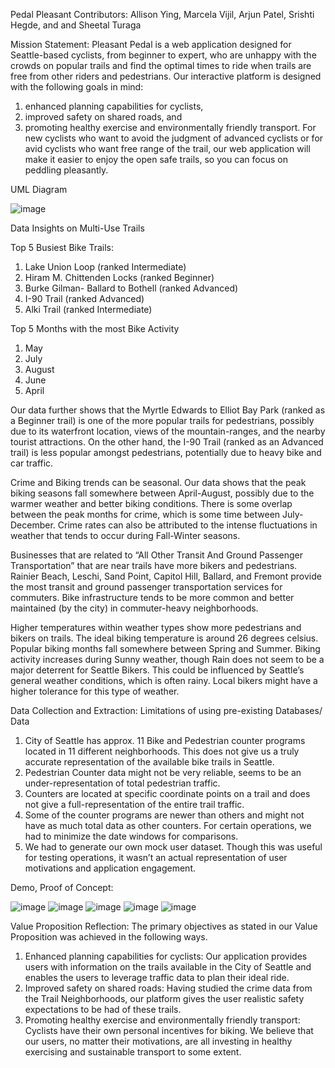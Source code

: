Pedal Pleasant Contributors: Allison Ying, Marcela Vijil, Arjun Patel, Srishti Hegde, and and Sheetal Turaga

Mission Statement: Pleasant Pedal is a web application designed for Seattle-based cyclists, from beginner to expert, who are unhappy with the crowds on popular trails and find the optimal times to ride when trails are free from other riders and pedestrians. Our interactive platform is designed with the following goals in mind: 
1. enhanced planning capabilities for cyclists, 
2. improved safety on shared roads, and 
3. promoting healthy exercise and environmentally friendly transport. 
For new cyclists who want to avoid the judgment of advanced cyclists or for avid cyclists who want free range of the trail, our web application will make it easier to enjoy the open safe trails, so you can focus on peddling pleasantly.

UML Diagram

![image](https://user-images.githubusercontent.com/109566163/193909387-e7554dcd-5cd9-4689-a798-04248d3c02be.png)

Data Insights on Multi-Use Trails

Top 5 Busiest Bike Trails:
1. Lake Union Loop (ranked Intermediate)
2. Hiram M. Chittenden Locks (ranked Beginner)
3. Burke Gilman- Ballard to Bothell (ranked Advanced)
4. I-90 Trail (ranked Advanced)
5. Alki Trail (ranked Intermediate)

Top 5 Months with the most Bike Activity 
1. May
2. July
3. August
4. June
5. April

Our data further shows that the Myrtle Edwards to Elliot Bay Park (ranked as a Beginner trail) is one of the more popular trails for pedestrians, possibly due to its waterfront location, views of the mountain-ranges, and the nearby tourist attractions. On the other hand, the I-90 Trail (ranked as an Advanced trail) is less popular amongst pedestrians, potentially due to heavy bike and car traffic. 

Crime and Biking trends can be seasonal. Our data shows that the peak biking seasons fall somewhere between April-August, possibly due to the warmer weather and better biking conditions. There is some overlap between the peak months for crime, which is some time between July-December. Crime rates can also be attributed to the intense fluctuations in weather that tends to occur during Fall-Winter seasons. 

Businesses that are related to “All Other Transit And Ground Passenger Transportation” that are near trails have more bikers and pedestrians. Rainier Beach, Leschi, Sand Point, Capitol Hill, Ballard, and Fremont provide the most transit and ground passenger transportation services for commuters. Bike infrastructure tends to be more common and better maintained (by the city) in commuter-heavy neighborhoods. 

Higher temperatures within weather types show more pedestrians and bikers on trails. The ideal biking temperature is around 26 degrees celsius. Popular biking months fall somewhere between Spring and Summer. Biking activity increases during Sunny weather, though Rain does not seem to be a major deterrent for Seattle Bikers. This could be influenced by Seattle’s general weather conditions, which is often rainy. Local bikers might have a higher tolerance for this type of weather. 

Data Collection and Extraction: Limitations of using pre-existing Databases/ Data
1. City of Seattle has approx. 11 Bike and Pedestrian counter programs located in 11 different neighborhoods. This does not give us a truly accurate representation of the available bike trails in Seattle. 
2. Pedestrian Counter data might not be very reliable, seems to be an under-representation of total pedestrian traffic. 
3. Counters are located at specific coordinate points on a trail and does not give a full-representation of the entire trail traffic. 
4. Some of the counter programs are newer than others and might not have as much total data as other counters. For certain operations, we had to minimize the date windows for comparisons.
5. We had to generate our own mock user dataset. Though this was useful for testing operations, it wasn’t an actual representation of user motivations and application engagement. 

Demo, Proof of Concept: 

![image](https://user-images.githubusercontent.com/109566163/193910046-af6942a3-a99d-46e7-bc9e-df06c8238407.png)
![image](https://user-images.githubusercontent.com/109566163/193910162-dc3425ec-c477-4ea8-a45f-9f5f94f7430b.png)
![image](https://user-images.githubusercontent.com/109566163/193910201-3eae309f-3aa7-4b5b-98e1-214b4f637795.png)
![image](https://user-images.githubusercontent.com/109566163/193910263-df5c3449-85ea-4053-a9f3-fafe4bca431e.png)
![image](https://user-images.githubusercontent.com/109566163/193910320-30127c34-0a3a-4337-b18c-5ee5d5398f33.png)

Value Proposition Reflection:
The primary objectives as stated in our Value Proposition was achieved in the following ways.
1. Enhanced planning capabilities for cyclists: Our application provides users with information on the trails available in the City of Seattle and enables the users to leverage traffic data to plan their ideal ride. 
2. Improved safety on shared roads: Having studied the crime data from the Trail Neighborhoods, our platform gives the user realistic safety expectations to be had of these trails.
3. Promoting healthy exercise and environmentally friendly transport: Cyclists have their own personal incentives for biking. We believe that our users, no matter their motivations, are all investing in healthy exercising and sustainable transport to some extent. 
